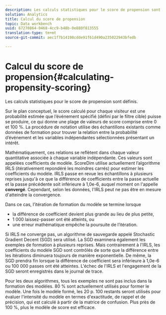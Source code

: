 ```yaml
---
description: Les calculs statistiques pour le score de propension sont définis.
solution: Analytics
title: Calcul du score de propension
topic: Data workbench
uuid: 67270864-0468-4cc9-b48b-0e880f813555
translation-type: tm+mt
source-git-commit: aec1f7b14198cdde91f61d490a235022943bfedb

---
```



# Calcul du score de propension{#calculating-propensity-scoring}

Les calculs statistiques pour le score de propension sont définis.

Sur le plan conceptuel, le score calculé pour chaque visiteur est une probabilité estimée que l’événement spécifié (défini par le filtre cible) puisse se produire, ce qui donne une plage de valeurs de score comprise entre 0 et 100 %. La procédure de notation utilise des échantillons existants comme données de formation pour trouver la relation entre la probabilité d’événement et les variables indépendantes sélectionnées présentant un intérêt.

Mathématiquement, ces relations se reflètent dans chaque valeur quantitative associée à chaque variable indépendante. Ces valeurs sont appelées coefficients de modèle. ScoreDim utilise actuellement l’algorithme IRLS (itérativement repondéré les moindres carrés) pour estimer les coefficients du modèle. IRLS passe en revue les échantillons à plusieurs reprises jusqu&#39;à ce que la différence de coefficients entre la passe actuelle et la passe précédente soit inférieure à 1,0e-6, auquel moment on l&#39;appelle **convergé**. Cependant, selon les données, l&#39;IRLS peut ne pas être en mesure d&#39;atteindre la convergence.

Dans ce cas, l’itération de formation du modèle se termine lorsque

* la différence de coefficient devient plus grande au lieu de plus petite,
* 1 000 laissez-passer ont été atteints, ou
* une erreur mathématique empêche la poursuite de l’itération.

Si IRLS ne converge pas, un algorithme de sauvegarde appelé Stochastic Gradient Decent (SGD) sera utilisé. La SGD examinera également les exemples de formation à plusieurs reprises. Mais contrairement à l&#39;IRLS, les coefficients du modèle SGD sont contrôlés de sorte que la différence entre les itérations diminuera toujours de manière exponentielle. De même, la SGD prendra fin lorsque la différence de coefficient sera inférieure à 1,0e-6 ou 100 000 passes ont été atteintes. L&#39;échec de l&#39;IRLS et l&#39;engagement de la SGD seront enregistrés dans le journal de trace.

Pour les deux algorithmes, tous les exemples ne sont pas inclus dans la formation des modèles. 80 % sont actuellement utilisés pour former le modèle. Une fois le modèle formé, les 20 p. 100 restants seront utilisés pour évaluer l&#39;intensité du modèle en termes d&#39;exactitude, de rappel et de précision, qui est calculé à partir de la matrice de confusion. Plus près de 100 %, plus le modèle de score est efficace.

